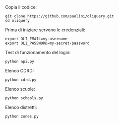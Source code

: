 Copia il codice:
```
git clone https://github.com/paolini/oliquery.git
cd oliquery
```

Prima di iniziare servono le credenziali:
```
export OLI_EMAIL=my-username
export OLI_PASSWORD=my-secret-password
```

Test di funzionamento del login:
```
python api.py
```

Elenco CDRD:
```
python cdrd.py
```

Elenco scuole:
```
python schools.py
```

Elenco distretti:
```
python zones.py
```
